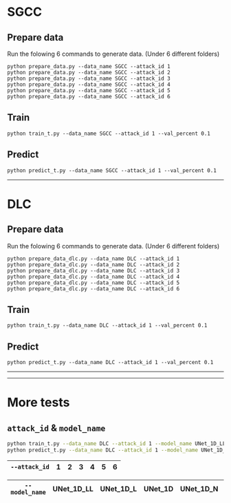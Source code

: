 # SGCC

## Prepare data

Run the folowing 6 commands to generate data. (Under 6 different folders)
```shell
python prepare_data.py --data_name SGCC --attack_id 1
python prepare_data.py --data_name SGCC --attack_id 2
python prepare_data.py --data_name SGCC --attack_id 3
python prepare_data.py --data_name SGCC --attack_id 4
python prepare_data.py --data_name SGCC --attack_id 5
python prepare_data.py --data_name SGCC --attack_id 6
```

## Train

```shell
python train_t.py --data_name SGCC --attack_id 1 --val_percent 0.1
```

## Predict

```shell
python predict_t.py --data_name SGCC --attack_id 1 --val_percent 0.1
```

---

# DLC

## Prepare data

Run the folowing 6 commands to generate data. (Under 6 different folders)
```shell
python prepare_data_dlc.py --data_name DLC --attack_id 1
python prepare_data_dlc.py --data_name DLC --attack_id 2
python prepare_data_dlc.py --data_name DLC --attack_id 3
python prepare_data_dlc.py --data_name DLC --attack_id 4
python prepare_data_dlc.py --data_name DLC --attack_id 5
python prepare_data_dlc.py --data_name DLC --attack_id 6
```

## Train

```shell
python train_t.py --data_name DLC --attack_id 1 --val_percent 0.1
```

## Predict

```shell
python predict_t.py --data_name DLC --attack_id 1 --val_percent 0.1
```

---

---

# More tests

## `attack_id` & `model_name`

```bash
python train_t.py --data_name DLC --attack_id 1 --model_name UNet_1D_LL
python predict_t.py --data_name DLC --attack_id 1 --model_name UNet_1D_LL
```

| `--attack_id` | 1   | 2   | 3   | 4   | 5   | 6   |
| ----------- | --- | --- | --- | --- | --- | --- |

| `--model_name` | UNet_1D_LL | UNet_1D_L | UNet_1D | UNet_1D_N | UNet_1D_NN |
| ----------- | ---------- | --------- | ------- | --------- | ---------- |
